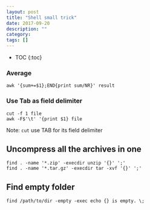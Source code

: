```yaml
---
layout: post
title: "Shell small trick"
date: 2017-09-20
description: ""
category: 
tags: []
---
```

* TOC
{:toc}


### Average

```
awk '{sum+=$1};END{print sum/NR}' result
```

### Use Tab as field delimiter

```
cut -f 1 file
awk -F$'\t' '{print $1} file
```

Note: `cut` use TAB for its field delimiter

## Uncompress all the archives in one 

```
find . -name '*.zip' -execdir unzip '{}' ';'
find . -name '*.tar.gz' -execdir tar -xvf '{}' ';'
```

## Find empty folder

```
find /path/to/dir -empty -exec echo {} is empty. \;
```

